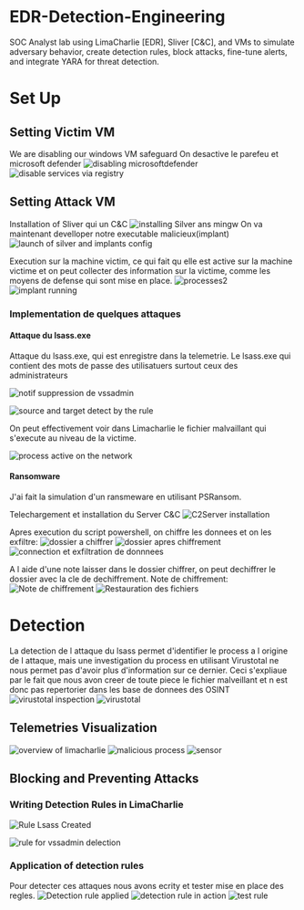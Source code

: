 # EDR-Detection-Engineering
SOC Analyst lab using LimaCharlie [EDR], Sliver [C&amp;C], and VMs to simulate adversary behavior, create detection rules, block attacks, fine-tune alerts, and integrate YARA for threat detection.

# Set Up

## Setting Victim VM
We are disabling our windows VM safeguard
On desactive le parefeu et microsoft defender 
![disabling microsoftdefender](https://github.com/user-attachments/assets/a9e7f033-a086-435b-aac8-e054cd57081b)
![disable services via registry](https://github.com/user-attachments/assets/912095f4-7ffe-428c-b255-f177fcf78b35)

## Setting Attack VM
Installation of Sliver qui un C&C
![installing Silver ans mingw](https://github.com/user-attachments/assets/3bfff611-8679-4c02-b1c5-60e7006d68f5)
On va maintenant develloper notre executable malicieux(implant)
![launch of silver and implants config](https://github.com/user-attachments/assets/86c0ba37-31f6-4f70-b6e3-04076ecc10ad)

Execution sur la machine victim, ce qui fait qu elle est active sur la machine victime et on peut collecter des information sur la victime, comme les moyens de defense qui sont mise en place.
![processes2](https://github.com/user-attachments/assets/ebce1eed-af2a-4474-b22c-3e66b7eaf28b)
![implant running](https://github.com/user-attachments/assets/8ea67977-b842-46b1-971e-63e6d3e0966b)

### Implementation de quelques attaques

#### Attaque du lsass.exe

Attaque du lsass.exe, qui est enregistre dans la telemetrie. Le lsass.exe qui contient des mots de passe des utilisatuers surtout ceux des administrateurs

![notif suppression de vssadmin](https://github.com/user-attachments/assets/066ad76f-9ce4-4029-b8fb-0c12cb68326f)


![source and target detect by the rule](https://github.com/user-attachments/assets/7778d9c7-81b0-4004-9084-60e64d11b6b6)


On peut effectivement voir dans Limacharlie le fichier malvaillant qui s'execute au niveau de la victime.

![process active on the network](https://github.com/user-attachments/assets/441cba4b-cfac-4fcf-877a-e880b7792a7a)



#### Ransomware
J'ai fait la simulation d'un ransmeware en utilisant PSRansom.

Telechargement et installation du Server C&C
![C2Server installation](https://github.com/user-attachments/assets/3b54a9b3-ddd2-4da5-9c7b-b84d91fe3aad)




Apres execution du script powershell, on chiffre les donnees et on les exfiltre:
![dossier a chiffrer](https://github.com/user-attachments/assets/8cc378d9-1a88-4931-91fb-f9ffe54483b7)
![dossier apres chiffrement](https://github.com/user-attachments/assets/8a71482f-10cc-4933-b354-9d2f755f5600)
![connection et exfiltration de donnnees](https://github.com/user-attachments/assets/c2f3c12f-daaa-4501-8211-a021e95c11ab)

A l aide d'une note laisser dans le dossier chiffrer, on peut dechiffrer le dossier avec la cle de dechiffrement.
Note de chiffrement:
![Note de chiffrement](https://github.com/user-attachments/assets/6ef92b24-f63f-434f-b4e3-fe7e0e60cd04)
![Restauration des fichiers](https://github.com/user-attachments/assets/8d43b5ae-d40d-4241-b19b-010cc43a91d5)


# Detection

La detection de l attaque du lsass permet d'identifier le process a l origine de l attaque, mais une investigation du process en utilisant Virustotal ne nous permet pas d'avoir plus d'information sur ce dernier. Ceci s'expliaue par le fait que nous avon creer de toute piece le fichier malveillant et n est donc pas repertorier dans les base de donnees des OSINT
![virustotal inspection](https://github.com/user-attachments/assets/4541b518-96b0-424d-8957-19de5b19eb34)
![virustotal](https://github.com/user-attachments/assets/76986c4a-c823-4f0a-a78c-943ca6beff81)


## Telemetries Visualization
![overview of limacharlie](https://github.com/user-attachments/assets/044669be-6068-4826-bce5-8740015fac6d)
![malicious process](https://github.com/user-attachments/assets/ca3e7fd6-b779-40c9-bcd6-560206e71721)
![sensor ](https://github.com/user-attachments/assets/13baeb9f-503d-4269-bed6-baa4353d36e0)


## Blocking and Preventing Attacks

### Writing Detection Rules in LimaCharlie

![Rule Lsass Created](https://github.com/user-attachments/assets/05990230-b421-498e-b539-eaf451a4e649)

![rule for vssadmin delection](https://github.com/user-attachments/assets/096b7a91-9b36-43f1-96d4-065123c725fc)


### Application of detection rules
Pour detecter ces attaques nous avons ecrity et tester mise en place des regles.
![Detection rule applied](https://github.com/user-attachments/assets/b606aeda-bac3-42b7-b96e-c198ff3d46f3)
![detection rule in action](https://github.com/user-attachments/assets/4cd28af7-e10f-4a32-a59b-9b0abb5d6a4c)
![test rule](https://github.com/user-attachments/assets/563cf7c6-3523-44d2-ad05-5cce469f01c2)
